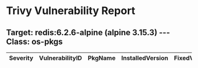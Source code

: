 # Trivy Vulnerability Report




## Target: redis:6.2.6-alpine (alpine 3.15.3) --- Class: os-pkgs
|Severity|VulnerabilityID|PkgName|InstalledVersion|FixedVersion|
|--------|---------------|-------|----------------|------------|
